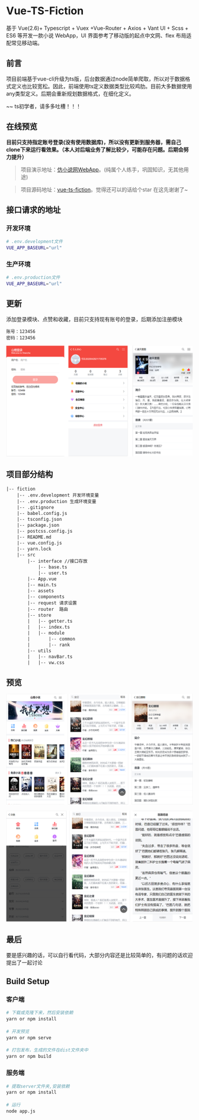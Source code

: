 # Vue-TS-Fiction
基于 Vue(2.6)+ Typescript + Vuex +Vue-Router + Axios + Vant UI + Scss + ES6 等开发一款小说 WebApp，UI 界面参考了移动版的起点中文网、flex 布局适配常见移动端。

## 前言
项目前端基于vue-cli升级为ts版，后台数据通过node简单爬取，所以对于数据格式定义也比较宽松。因此，前端使用ts定义数据类型比较鸡肋。目前大多数据使用any类型定义。后期会重新规划数据格式，在细化定义。

~~ ts初学者，请多多吐槽！！！

## 在线预览
**目前只支持指定账号登录(没有使用数据库)，所以没有更新到服务器，需自己clone下来运行看效果。（本人对后端业务了解比较少，可能存在问题。后期会努力提升）**
> 项目演示地址：[仿小说网WebApp](1)。(纯属个人练手，巩固知识，无其他用途)

> 项目源码地址：[vue-ts-fiction](2)。觉得还可以的话给个star 在这先谢谢了~

## 接口请求的地址

### 开发环境
```bash
# .env.development文件
VUE_APP_BASEURL="url"
```
### 生产环境
```bash
# .env.production文件
VUE_APP_BASEURL="url"
```
## 更新
添加登录模块、点赞和收藏，目前只支持现有账号的登录，后期添加注册模块
```
账号：123456
密码：123456
```
![效果图](static/3.png)

## 项目部分结构
```
|-- fiction
    |-- .env.development 开发环境变量
    |-- .env.production 生成环境变量
    |-- .gitignore
    |-- babel.config.js
    |-- tsconfig.json
    |-- package.json
    |-- postcss.config.js
    |-- README.md
    |-- vue.config.js
    |-- yarn.lock
    |-- src
        |-- interface //接口存放
            |-- base.ts
            |-- user.ts
        |-- App.vue
        |-- main.ts
        |-- assets
        |-- components
        |-- request 请求设置
        |-- router  路由
        |-- store
        |   |-- getter.ts
        |   |-- index.ts
        |   |-- module
        |       |-- common
        |       |-- rank
        |-- utils
        |   |-- navBar.ts
        |   |-- vw.css
```
## 预览

![效果图](static/1.png)

![效果图](static/2.png)

## 最后
要是感兴趣的话，可以自行看代码，大部分内容还是比较简单的，有问题的话欢迎提出了一起讨论

[1]: https://github.com/Tmfree/vue-fiction
[2]: https://tmfree.dowy.cn/

## Build Setup

### 客户端
``` bash
# 下载或克隆下来，然后安装依赖
yarn or npm install

# 开发预览
yarn or npm serve

# 打包发布，生成的文件在dist文件夹中
yarn or npm build
```

### 服务端
``` bash
# 提取server文件夹,安装依赖
yarn or npm install

# 运行
node app.js
```